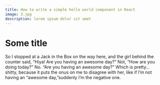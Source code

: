 ```yaml
---
title: How to write a simple hello world component in React
image: 3.jpg
description: lorem ipsum dolor sit amet
---
```


# Some title

So I stopped at a Jack in the Box on the way here, and the girl behind the counter said, “Hiya! Are you having an awesome day?” Not, “How are you doing today?” No. “Are you having an awesome day?” Which is pretty… shitty, because it puts the onus on me to disagree with her, like if I’m not having an “awesome day,”suddenly I’m the negative one.

